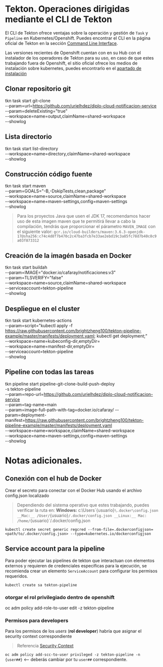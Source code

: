 # Tekton. Operaciones dirigidas mediante el CLI de Tekton

El CLI de Tekton ofrece ventajas sobre la operación y gestión de `Task` y `Pipeline` en Kubernetes/Openshift. Puedes encontrar el CLI en la página oficial de Tekton en la sección [Command Line Interface](https://tekton.dev/docs/cli/).

Las versiones recientes de Openshift cuentan con en su Hub con el instalador de los operadores de Tekton para su uso, en caso de que estes trabajando fuera de Openshift, el sitio oficial ofrece los medios de instalación sobre kubernetes, puedes encontrarlo en el [apartado de instalación](https://tekton.dev/docs/installation/)

## Clonar repositorio git

tkn task start git-clone \
--param=url=https://github.com/urielhdez/diplo-cloud-notificacion-service \
--param=deleteExisting="true" \
--workspace=name=output,claimName=shared-workspace \
--showlog

## Lista directorio

tkn task start list-directory \
--workspace=name=directory,claimName=shared-workspace \
--showlog

## Construcción código fuente

tkn task start maven \
--param=GOALS="-B,-DskipTests,clean,package" \
--workspace=name=source,claimName=shared-workspace \
--workspace=name=maven-settings,config=maven-settings \
--showlog

> Para los proyectos Java que usen el JDK 17, recomendamos hacer uso de esta imagen maven que te permitirá llevar a cabo la compilación, tendrás que proporcionar el párametro `MAVEN_IMAGE` con el siguiente valor:
`gcr.io/cloud-builders/maven:3.6.3-openjdk-17@sha256:c74c4d8f7b470c2c47ba3fcb7e33ae2ebd19c3a85fc78d7b40c8c9a03f873312`


## Creación de la imagén basada en Docker

tkn task start buildah \
--param=IMAGE="docker.io/cafaray/notificaciones:v3" \
--param=TLSVERIFY="false" \
--workspace=name=source,claimName=shared-workspace \
--serviceaccount=tekton-pipeline \
--showlog

## Despliegue en el cluster

tkn task start kubernetes-actions \
--param=script="kubectl apply -f https://raw.githubusercontent.com/brightzheng100/tekton-pipeline-example/master/manifests/deployment.yaml; kubectl get deployment;" \
--workspace=name=kubeconfig-dir,emptyDir=  \
--workspace=name=manifest-dir,emptyDir= \
--serviceaccount=tekton-pipeline \
--showlog

## Pipeline con todas las tareas

tkn pipeline start pipeline-git-clone-build-push-deploy \
-s tekton-pipeline \
--param=repo-url=https://github.com/urielhdez/diplo-cloud-notificacion-service \
--param=tag-name=main \
--param=image-full-path-with-tag=docker.io/cafaray/
--param=deployment-manifest=https://raw.githubusercontent.com/brightzheng100/tekton-pipeline-example/master/manifests/deployment.yaml \
--workspace=name=workspace,claimName=shared-workspace \
--workspace=name=maven-settings,config=maven-settings \
--showlog

# Notas adicionales.

## Conexión con el hub de Docker

Crear el secreto para conectar con el Docker Hub usando el archivo config.json localizado

> Dependiendo del sistema operativo que estes trabajando, puedes verificar la ruta en:
> __Windows:__   c:\Users\`{usuario}`\.docker\config.json
> __Mac:__ /User/`{usuario}`/.docker/config.json
> __Linux:__ Mac: /home/`{usuario}`/.docker/config.json

`kubectl create secret generic regcred --from-file=.dockerconfigjson=<path/to/.docker/config.json> --type=kubernetes.io/dockerconfigjson`

## Service account para la pipeline

Para poder ejecutar las pipelines de tekton que interactuan con elementos externos y requieren de credenciales especificas para la ejecución, se recomienda crear un elemento `ServiceAccount` para configurar los permisos requeridos.

`kubectl create sa tekton-pipeline `

### otorgar el rol privilegiado dentro de openshift
oc adm policy add-role-to-user edit -z tekton-pipeline

### Permisos para developers

Para los permisos de los _users_ (__rol developer__) habría que asignar el security context correspondiente

> Referencia [Security Context](https://docs.openshift.com/container-platform/4.8/cicd/pipelines/using-pods-in-a-privileged-security-context.html)

`oc adm policy add-scc-to-user privileged -z tekton-pipeline -n {user##}`  <-- deberás cambiar por tu `user##` correspondiente.